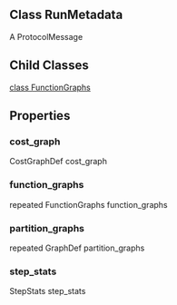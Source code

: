 ## Class RunMetadata
A ProtocolMessage
## Child Classes
[class FunctionGraphs](https://tensorflow.google.cn/api_docs/python/tf/compat/v1/RunMetadata/FunctionGraphs)

## Properties
### cost_graph
CostGraphDef cost_graph
### function_graphs
repeated FunctionGraphs function_graphs
### partition_graphs
repeated GraphDef partition_graphs
### step_stats
StepStats step_stats
